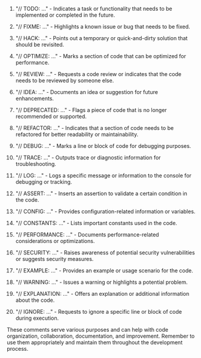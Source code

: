<!-- List of common code annotation comments that you can use in JavaScript: -->

1. "// TODO: ..." - Indicates a task or functionality that needs to be implemented or completed in the future.

2. "// FIXME: ..." - Highlights a known issue or bug that needs to be fixed.

3. "// HACK: ..." - Points out a temporary or quick-and-dirty solution that should be revisited.

4. "// OPTIMIZE: ..." - Marks a section of code that can be optimized for performance.

5. "// REVIEW: ..." - Requests a code review or indicates that the code needs to be reviewed by someone else.

6. "// IDEA: ..." - Documents an idea or suggestion for future enhancements.

7. "// DEPRECATED: ..." - Flags a piece of code that is no longer recommended or supported.

8. "// REFACTOR: ..." - Indicates that a section of code needs to be refactored for better readability or maintainability.

9. "// DEBUG: ..." - Marks a line or block of code for debugging purposes.

10. "// TRACE: ..." - Outputs trace or diagnostic information for troubleshooting.

11. "// LOG: ..." - Logs a specific message or information to the console for debugging or tracking.

12. "// ASSERT: ..." - Inserts an assertion to validate a certain condition in the code.

13. "// CONFIG: ..." - Provides configuration-related information or variables.

14. "// CONSTANTS: ..." - Lists important constants used in the code.

15. "// PERFORMANCE: ..." - Documents performance-related considerations or optimizations.

16. "// SECURITY: ..." - Raises awareness of potential security vulnerabilities or suggests security measures.

17. "// EXAMPLE: ..." - Provides an example or usage scenario for the code.

18. "// WARNING: ..." - Issues a warning or highlights a potential problem.

19. "// EXPLANATION: ..." - Offers an explanation or additional information about the code.

20. "// IGNORE: ..." - Requests to ignore a specific line or block of code during execution.

These comments serve various purposes and can help with code organization, collaboration, documentation, and improvement. Remember to use them appropriately and maintain them throughout the development process.